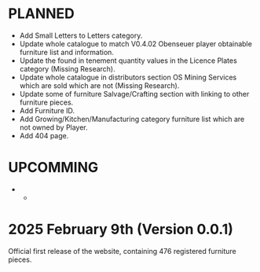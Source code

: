 # PLANNED

* Add Small Letters to Letters category.
* Update whole catalogue to match V0.4.02 Obenseuer player obtainable furniture list and information.
* Update the found in tenement quantity values in the Licence Plates category (Missing Research).
* Update whole catalogue in distributors section OS Mining Services which are sold which are not (Missing Research).
* Update some of furniture Salvage/Crafting section with linking to other furniture pieces.
* Add Furniture ID.
* Add Growing/Kitchen/Manufacturing category furniture list which are not owned by Player.
* Add 404 page.

# UPCOMMING

* -

# 2025 February 9th (Version 0.0.1)

Official first release of the website, containing 476 registered furniture pieces.

